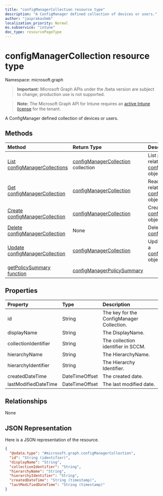 ```yaml
---
title: "configManagerCollection resource type"
description: "A ConfigManager defined collection of devices or users."
author: "jaiprakashmb"
localization_priority: Normal
ms.subservice: "intune"
doc_type: resourcePageType
---
```


# configManagerCollection resource type

Namespace: microsoft.graph
> **Important:** Microsoft Graph APIs under the /beta version are subject to change; production use is not supported.

> **Note:** The Microsoft Graph API for Intune requires an [active Intune license](https://go.microsoft.com/fwlink/?linkid=839381) for the tenant.


A ConfigManager defined collection of devices or users.

## Methods
|Method|Return Type|Description|
|:---|:---|:---|
|[List configManagerCollections](../api/intune-partnerintegration-configmanagercollection-list.md)|[configManagerCollection](../resources/intune-partnerintegration-configmanagercollection.md) collection|List properties and relationships of the [configManagerCollection](../resources/intune-partnerintegration-configmanagercollection.md) objects.|
|[Get configManagerCollection](../api/intune-partnerintegration-configmanagercollection-get.md)|[configManagerCollection](../resources/intune-partnerintegration-configmanagercollection.md)|Read properties and relationships of the [configManagerCollection](../resources/intune-partnerintegration-configmanagercollection.md) object.|
|[Create configManagerCollection](../api/intune-partnerintegration-configmanagercollection-create.md)|[configManagerCollection](../resources/intune-partnerintegration-configmanagercollection.md)|Create a new [configManagerCollection](../resources/intune-partnerintegration-configmanagercollection.md) object.|
|[Delete configManagerCollection](../api/intune-partnerintegration-configmanagercollection-delete.md)|None|Deletes a [configManagerCollection](../resources/intune-partnerintegration-configmanagercollection.md).|
|[Update configManagerCollection](../api/intune-partnerintegration-configmanagercollection-update.md)|[configManagerCollection](../resources/intune-partnerintegration-configmanagercollection.md)|Update the properties of a [configManagerCollection](../resources/intune-partnerintegration-configmanagercollection.md) object.|
|[getPolicySummary function](../api/intune-partnerintegration-configmanagercollection-getpolicysummary.md)|[configManagerPolicySummary](../resources/intune-partnerintegration-configmanagerpolicysummary.md)||

## Properties
|Property|Type|Description|
|:---|:---|:---|
|id|String|The key for the ConfigManager Collection.|
|displayName|String|The DisplayName.|
|collectionIdentifier|String|The collection identifier in SCCM.|
|hierarchyName|String|The HierarchyName.|
|hierarchyIdentifier|String|The Hierarchy Identifier.|
|createdDateTime|DateTimeOffset|The created date.|
|lastModifiedDateTime|DateTimeOffset|The last modified date.|

## Relationships
None

## JSON Representation
Here is a JSON representation of the resource.
<!-- {
  "blockType": "resource",
  "keyProperty": "id",
  "@odata.type": "microsoft.graph.configManagerCollection"
}
-->
``` json
{
  "@odata.type": "#microsoft.graph.configManagerCollection",
  "id": "String (identifier)",
  "displayName": "String",
  "collectionIdentifier": "String",
  "hierarchyName": "String",
  "hierarchyIdentifier": "String",
  "createdDateTime": "String (timestamp)",
  "lastModifiedDateTime": "String (timestamp)"
}
```
